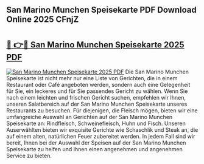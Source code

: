 ## San Marino Munchen Speisekarte PDF Download Online 2025 CFnjZ

# <h2><a href="http://gc68yx.nevu.top/?p=San+Marino+Munchen+Speisekarte">🔗 👉🔴 San Marino Munchen Speisekarte 2025 PDF</a></h2>

[![San Marino Munchen Speisekarte 2025 PDF](https://i.imgur.com/dBaPXMq.png)](http://gc68yx.nevu.top/?p=San+Marino+Munchen+Speisekarte)
Die San Marino Munchen Speisekarte ist nicht mehr nur eine Liste von Gerichten, die in einem Restaurant oder Café angeboten werden, sondern auch eine Gelegenheit für Sie, ein leckeres und für Sie passendes Gericht zu wählen. Wenn Sie nach einem leichten und frischen Gericht suchen, empfehlen wir Ihnen, unseren Salatbereich auf der San Marino Munchen Speisekarte unseres Restaurants zu besuchen. Für diejenigen, die Fleisch mögen, bieten wir eine umfangreiche Auswahl an Gerichten auf der San Marino Munchen Speisekarte an: Rindfleisch, Schweinefleisch, Huhn und Fisch. Unseren Auserwählten bieten wir exquisite Gerichte wie Schaschlik und Steak an, die auf einem alten, natürlichen Feuer zubereitet werden. In jedem Fall sind wir bereit, Ihnen bei der Auswahl der Speisen auf der San Marino Munchen Speisekarte zu helfen und Ihnen einen angenehmen und angenehmen Service zu bieten.
